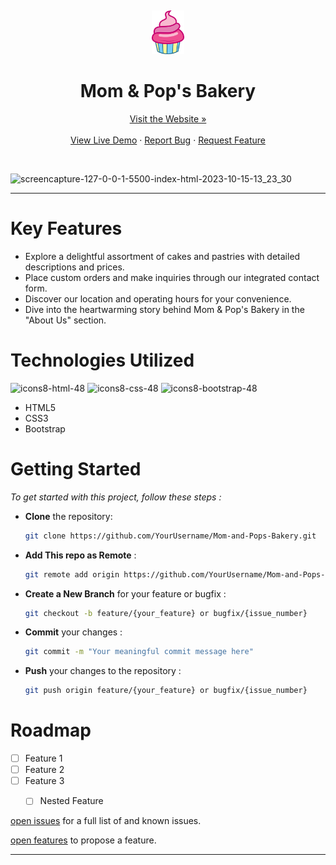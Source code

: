 <a name="readme-top"></a>
<br />
<div align="center">
  <a href="https://github.com/YourUsername/Mom-and-Pops-Bakery">
    <img src="assets/img/logo.png" alt="Logo" height="70">
  </a>
<h1> Mom & Pop's Bakery
</h1>
<a href="https://ranitmanik.github.io/Mom-and-Pops-Bakery/">Visit the Website »</a>
<br >
  <br>
<a href="https://ranitmanik.github.io/Mom-and-Pops-Bakery/">View Live Demo</a>
·
<a href=".github/bug-report---.md">Report Bug</a>
·
<a href=".github/feature-request---.md">Request Feature</a>
  </p>
</div>
<br>

![screencapture-127-0-0-1-5500-index-html-2023-10-15-13_23_30](https://github.com/RanitManik/Mom-and-Pops-Bakery/assets/138437760/2d22b6b7-c5b3-41d3-8b5f-664612fafd39)

---

# Key Features

- Explore a delightful assortment of cakes and pastries with detailed descriptions and prices.
- Place custom orders and make inquiries through our integrated contact form.
- Discover our location and operating hours for your convenience.
- Dive into the heartwarming story behind Mom & Pop's Bakery in the "About Us" section.

# Technologies Utilized

![icons8-html-48](https://github.com/RanitManik/Mom-and-Pops-Bakery/assets/138437760/c594a0ea-6814-49d5-be42-42ed554d6914)
![icons8-css-48](https://github.com/RanitManik/Mom-and-Pops-Bakery/assets/138437760/8e945635-63f1-4770-acba-ff21584f1b05)
![icons8-bootstrap-48](https://github.com/RanitManik/Mom-and-Pops-Bakery/assets/138437760/d2153eab-1188-4bac-85ac-d87153a3fc60)

- HTML5
- CSS3
- Bootstrap


# Getting Started

_To get started with this project, follow these steps :_
<br>

- **Clone** the repository:

   ```bash
   git clone https://github.com/YourUsername/Mom-and-Pops-Bakery.git

- **Add This repo as Remote**  :

   ```bash
   git remote add origin https://github.com/YourUsername/Mom-and-Pops-Bakery.git

- **Create a New Branch** for your feature or bugfix :

   ```bash
   git checkout -b feature/{your_feature} or bugfix/{issue_number}
   
- **Commit** your changes :

   ```bash
   git commit -m "Your meaningful commit message here"

- **Push** your changes to the repository :

   ```bash
   git push origin feature/{your_feature} or bugfix/{issue_number}

<!-- CONTACT -->

# Roadmap

- [ ] Feature 1
- [ ] Feature 2
- [ ] Feature 3
  - [ ] Nested Feature


 [open issues](.github/bug-report---.md) for a full list of and known issues.
 
 [open features](.github/feature-request---.md) to propose a feature.

 ---
